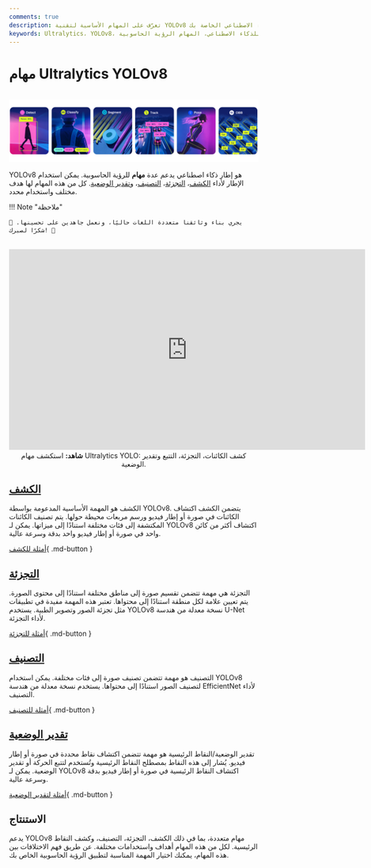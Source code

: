 ```yaml
---
comments: true
description: تعرّف على المهام الأساسية لتقنية YOLOv8 للرؤية الحاسوبية والتي تشمل الكشف، التجزئة، التصنيف وتقدير الوضعية. تعرف على استخداماتها في مشاريع الذكاء الاصطناعي الخاصة بك.
keywords: Ultralytics، YOLOv8، الكشف، التجزئة، التصنيف، تقدير الوضعية، الإطار الذكي للذكاء الاصطناعي، المهام الرؤية الحاسوبية
---
```


# مهام Ultralytics YOLOv8

<br>
<img width="1024" src="https://raw.githubusercontent.com/ultralytics/assets/main/im/banner-tasks.png" alt="مهام Ultralytics YOLOv8 المدعومة">

YOLOv8 هو إطار ذكاء اصطناعي يدعم عدة **مهام** للرؤية الحاسوبية. يمكن استخدام الإطار لأداء [الكشف](detect.md)، [التجزئة](segment.md)، [التصنيف](classify.md)، و[تقدير الوضعية](pose.md). كل من هذه المهام لها هدف مختلف واستخدام محدد.

!!! Note "ملاحظة"

    🚧 يجري بناء وثائقنا متعددة اللغات حاليًا، ونعمل جاهدين على تحسينها. شكرًا لصبرك! 🙏

<p align="center">
  <br>
  <iframe width="720" height="405" src="https://www.youtube.com/embed/NAs-cfq9BDw"
    title="مشغل فيديو يوتيوب" frameborder="0"
    allow="accelerometer; autoplay; clipboard-write; encrypted-media; gyroscope; picture-in-picture; web-share"
    allowfullscreen>
  </iframe>
  <br>
  <strong>شاهد:</strong> استكشف مهام Ultralytics YOLO: كشف الكائنات، التجزئة، التتبع وتقدير الوضعية.
</p>

## [الكشف](detect.md)

الكشف هو المهمة الأساسية المدعومة بواسطة YOLOv8. يتضمن الكشف اكتشاف الكائنات في صورة أو إطار فيديو ورسم مربعات محيطة حولها. يتم تصنيف الكائنات المكتشفة إلى فئات مختلفة استنادًا إلى ميزاتها. يمكن لـ YOLOv8 اكتشاف أكثر من كائن واحد في صورة أو إطار فيديو واحد بدقة وسرعة عالية.

[أمثلة للكشف](detect.md){ .md-button }

## [التجزئة](segment.md)

التجزئة هي مهمة تتضمن تقسيم صورة إلى مناطق مختلفة استنادًا إلى محتوى الصورة. يتم تعيين علامة لكل منطقة استنادًا إلى محتواها. تعتبر هذه المهمة مفيدة في تطبيقات مثل تجزئة الصور وتصوير الطبية. يستخدم YOLOv8 نسخة معدلة من هندسة U-Net لأداء التجزئة.

[أمثلة للتجزئة](segment.md){ .md-button }

## [التصنيف](classify.md)

التصنيف هو مهمة تتضمن تصنيف صورة إلى فئات مختلفة. يمكن استخدام YOLOv8 لتصنيف الصور استنادًا إلى محتواها. يستخدم نسخة معدلة من هندسة EfficientNet لأداء التصنيف.

[أمثلة للتصنيف](classify.md){ .md-button }

## [تقدير الوضعية](pose.md)

تقدير الوضعية/النقاط الرئيسية هو مهمة تتضمن اكتشاف نقاط محددة في صورة أو إطار فيديو. يُشار إلى هذه النقاط بمصطلح النقاط الرئيسية وتُستخدم لتتبع الحركة أو تقدير الوضعية. يمكن لـ YOLOv8 اكتشاف النقاط الرئيسية في صورة أو إطار فيديو بدقة وسرعة عالية.

[أمثلة لتقدير الوضعية](pose.md){ .md-button }

## الاستنتاج

يدعم YOLOv8 مهام متعددة، بما في ذلك الكشف، التجزئة، التصنيف، وكشف النقاط الرئيسية. لكل من هذه المهام أهداف واستخدامات مختلفة. عن طريق فهم الاختلافات بين هذه المهام، يمكنك اختيار المهمة المناسبة لتطبيق الرؤية الحاسوبية الخاص بك.
